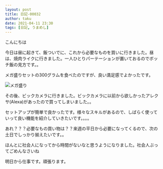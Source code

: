 ```yaml
---
layout: post
title: 日記-00032
author: taku
date: 2021-04-11 23:30
tags: [日記, うまめし]
---
```


こんにちは

今日は昼に起きて、飯ついでに、これから必要なものを買いに行きました。昼は、焼肉ライクに行きました。一人ひとりパーテーションが置いておるのでボッチ飯の見方です。。

メガ盛りセットの300グラムを食べたのですが、良い満足感でよかったです。

![メガ盛り](https://i.imgur.com/oUv9FXb.jpg)

その後、ビックカメラに行きました。ビックカメラに以前から欲しかったアレクサ(Alexa)があったので買ってしまいました。。

セットアップが簡単で良かったです。様々なスキルがあるので、しばらく使っていって良い機能を紹介していきたいです。。。。

あれ？？？必要なもの買い物は？？来週の平日から必要になってくるので、次の土日でしっかり揃えたいです。。

ほんとに社会人になってから時間がないなと思うようになりました。社会人ぶってごめんなさいね

明日から仕事です。頑張ります。
